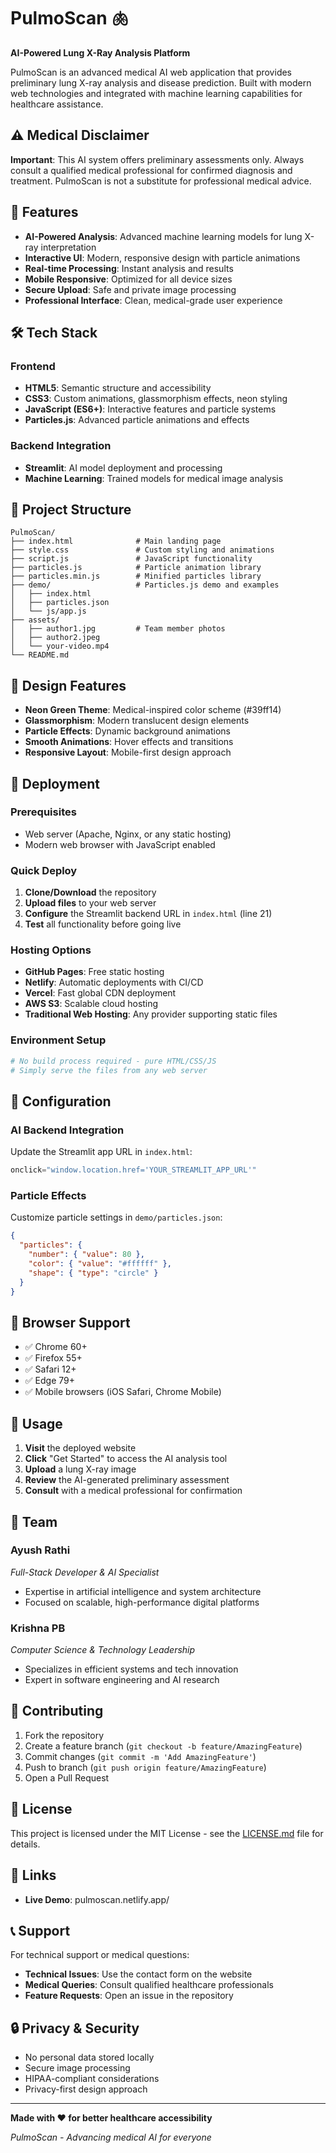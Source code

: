 # PulmoScan 🫁

**AI-Powered Lung X-Ray Analysis Platform**

PulmoScan is an advanced medical AI web application that provides preliminary lung X-ray analysis and disease prediction. Built with modern web technologies and integrated with machine learning capabilities for healthcare assistance.

## ⚠️ Medical Disclaimer

**Important**: This AI system offers preliminary assessments only. Always consult a qualified medical professional for confirmed diagnosis and treatment. PulmoScan is not a substitute for professional medical advice.

## 🚀 Features

- **AI-Powered Analysis**: Advanced machine learning models for lung X-ray interpretation
- **Interactive UI**: Modern, responsive design with particle animations
- **Real-time Processing**: Instant analysis and results
- **Mobile Responsive**: Optimized for all device sizes
- **Secure Upload**: Safe and private image processing
- **Professional Interface**: Clean, medical-grade user experience

## 🛠️ Tech Stack

### Frontend
- **HTML5**: Semantic structure and accessibility
- **CSS3**: Custom animations, glassmorphism effects, neon styling
- **JavaScript (ES6+)**: Interactive features and particle systems
- **Particles.js**: Advanced particle animations and effects

### Backend Integration
- **Streamlit**: AI model deployment and processing
- **Machine Learning**: Trained models for medical image analysis

## 📁 Project Structure

```
PulmoScan/
├── index.html              # Main landing page
├── style.css               # Custom styling and animations
├── script.js               # JavaScript functionality
├── particles.js            # Particle animation library
├── particles.min.js        # Minified particles library
├── demo/                   # Particles.js demo and examples
│   ├── index.html
│   ├── particles.json
│   └── js/app.js
├── assets/
│   ├── author1.jpg         # Team member photos
│   ├── author2.jpeg
│   └── your-video.mp4
└── README.md
```

## 🎨 Design Features

- **Neon Green Theme**: Medical-inspired color scheme (#39ff14)
- **Glassmorphism**: Modern translucent design elements
- **Particle Effects**: Dynamic background animations
- **Smooth Animations**: Hover effects and transitions
- **Responsive Layout**: Mobile-first design approach

## 🚀 Deployment

### Prerequisites
- Web server (Apache, Nginx, or any static hosting)
- Modern web browser with JavaScript enabled

### Quick Deploy

1. **Clone/Download** the repository
2. **Upload files** to your web server
3. **Configure** the Streamlit backend URL in `index.html` (line 21)
4. **Test** all functionality before going live

### Hosting Options
- **GitHub Pages**: Free static hosting
- **Netlify**: Automatic deployments with CI/CD
- **Vercel**: Fast global CDN deployment
- **AWS S3**: Scalable cloud hosting
- **Traditional Web Hosting**: Any provider supporting static files

### Environment Setup

```bash
# No build process required - pure HTML/CSS/JS
# Simply serve the files from any web server
```

## 🔧 Configuration

### AI Backend Integration
Update the Streamlit app URL in `index.html`:
```javascript
onclick="window.location.href='YOUR_STREAMLIT_APP_URL'"
```

### Particle Effects
Customize particle settings in `demo/particles.json`:
```json
{
  "particles": {
    "number": { "value": 80 },
    "color": { "value": "#ffffff" },
    "shape": { "type": "circle" }
  }
}
```

## 📱 Browser Support

- ✅ Chrome 60+
- ✅ Firefox 55+
- ✅ Safari 12+
- ✅ Edge 79+
- ✅ Mobile browsers (iOS Safari, Chrome Mobile)

## 🎯 Usage

1. **Visit** the deployed website
2. **Click** "Get Started" to access the AI analysis tool
3. **Upload** a lung X-ray image
4. **Review** the AI-generated preliminary assessment
5. **Consult** with a medical professional for confirmation

## 👥 Team

### Ayush Rathi
*Full-Stack Developer & AI Specialist*
- Expertise in artificial intelligence and system architecture
- Focused on scalable, high-performance digital platforms

### Krishna PB
*Computer Science & Technology Leadership*
- Specializes in efficient systems and tech innovation
- Expert in software engineering and AI research

## 🤝 Contributing

1. Fork the repository
2. Create a feature branch (`git checkout -b feature/AmazingFeature`)
3. Commit changes (`git commit -m 'Add AmazingFeature'`)
4. Push to branch (`git push origin feature/AmazingFeature`)
5. Open a Pull Request

## 📄 License

This project is licensed under the MIT License - see the [LICENSE.md](LICENSE.md) file for details.

## 🔗 Links

- **Live Demo**: pulmoscan.netlify.app/


## 📞 Support

For technical support or medical questions:
- **Technical Issues**: Use the contact form on the website
- **Medical Queries**: Consult qualified healthcare professionals
- **Feature Requests**: Open an issue in the repository

## 🔒 Privacy & Security

- No personal data stored locally
- Secure image processing
- HIPAA-compliant considerations
- Privacy-first design approach

---

**Made with ❤️ for better healthcare accessibility**

*PulmoScan - Advancing medical AI for everyone*
